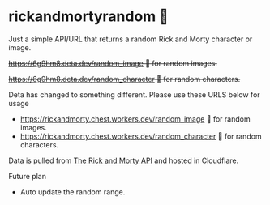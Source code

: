 # rickandmortyrandom 🎃

Just a simple API/URL that returns a random Rick and Morty character or image.

~~https://6g9hm8.deta.dev/random_image 🔗 for random images.~~

~~https://6g9hm8.deta.dev/random_character 🔗 for random characters.~~

Deta has changed to something different. Please use these URLS below for usage

- https://rickandmorty.chest.workers.dev/random_image 🔗 for random images.
- https://rickandmorty.chest.workers.dev/random_character 🔗 for random characters.

Data is pulled from [The Rick and Morty API](https://rickandmortyapi.com/documentation/#get-all-characters) and hosted in Cloudflare.

Future plan

- Auto update the random range.
